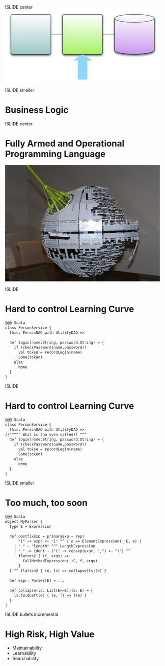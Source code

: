 !SLIDE center
![Service Focus](service_focus.png)

!SLIDE smaller
# Business Logic

!SLIDE center
# Fully Armed and Operational Programming Language
![Fully Armed](death_star.jpg "http://www.flickr.com/photos/flying_cloud/2667225198/")

!SLIDE 
# Hard to control Learning Curve

    @@@ Scala
    class PersonService {
      this: PersonDAO with UtilityDAO => 

      def login(name:String, password:String) = {
        if (checkPassword(name,password)) 
          val token = recordLogin(name)
          Some(token)
        else
          None
      }
    }

!SLIDE 
# Hard to control Learning Curve

    @@@ Scala
    class PersonService {
      this: PersonDAO with UtilityDAO => 
    //^^^^^ What is the even called?! ^^^
      def login(name:String, password:String) = {
        if (checkPassword(name,password)) 
          val token = recordLogin(name)
          Some(token)
        else
          None
      }
    }

!SLIDE smaller
# Too much, too soon

    @@@ Scala
    object MyParser {
      type E = Expression

      def postfixExp = primaryExp ~ rep(
          "[" ~> expr <~ "]" ^^ { e => ElementExpression(_:E, e) }
        | "." ~ "length" ^^^ LengthExpression
        | "." ~> ident ~ ("(" ~> repsep(expr, ",") <~ ")") ^^ 
          flatten2 { (f, args) =>
            CallMethodExpression(_:E, f, args)
          }
      ) ^^ flatten2 { (e, ls) => collapse(ls)(e) }

      def expr: Parser[E] = ...

      def collapse(ls: List[E=>E])(e: E) = {
        ls.foldLeft(e) { (e, f) => f(e) }
      }
    }

!SLIDE bullets incremental
# High Risk, High Value
* Maintainability
* Learnability
* Searchability
